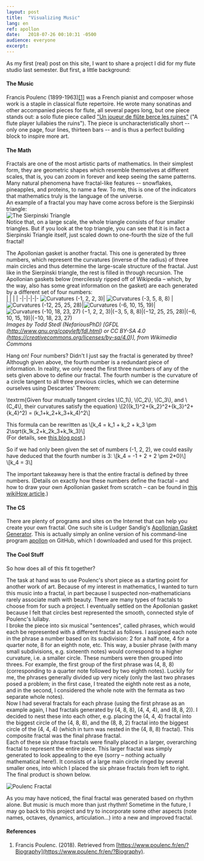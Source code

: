 ```yaml
---
layout:	post
title:	"Visualizing Music"
lang: en
ref: apollon
date:	2018-07-26 00:10:31 -0500
audience: everyone
excerpt:
---
```

As my first (real) post on this site, I want to share a project I did for my flute studio last semester. But first, a little background:

#### The Music
Francis Poulenc (1899-1963)[\[1\]](#references) was a French pianist and composer whose work is a staple in classical flute repertoire. He wrote many sonatinas and other accompanied pieces for flute, all several pages long, but one piece stands out: a solo flute piece called ["Un joueur de flûte berce les ruines"](../../../files/Poulenc.pdf) ("A flute player lullabies the ruins"). The piece is uncharacteristically short -- only one page, four lines, thirteen bars -- and is thus a perfect building block to inspire more art.

#### The Math
Fractals are one of the most artistic parts of mathematics. In their simplest form, they are geometric shapes which resemble themselves at different scales, that is, you can zoom in forever and keep seeing the same patterns. Many natural phenomena have fractal-like features -- snowflakes, pineapples, and proteins, to name a few. To me, this is one of the indicators that mathematics truly is the language of the universe.  
An example of a fractal you may have come across before is the Sierpinski triangle:  
![The Sierpinski Triangle](../../../files/sierpinski.png)  
Notice that, on a large scale, the whole triangle consists of four smaller triangles. But if you look at the top triangle, you can see that it is in fact a Sierpinski Triangle itself, just scaled down to one-fourth the size of the full fractal!  

The Apollonian gasket is another fractal. This one is generated by three numbers, which represent the curvatures (inverse of the radius) of three main circles and thus determine the large-scale structure of the fractal. Just like in the Sierpinski triangle, the rest is filled in through recursion. The Apollonian gaskets below (mercilessly ripped off of Wikipedia – which, by the way, also has some great information on the gasket) are each generated by a different set of four numbers:  
| | | | 
-|-|-|-|-
![Curvatures (-1, 2, 2, 3)](../../../files/apollon1_2_2_3.png "Gasket defined by curvatures (-1, 2, 2, 3\)")| ![Curvatures (-3, 5, 8, 8)](../../../files/apollon3_5_8_8.png "Gasket defined by curvatures (-3, 5, 8, 8\)") |![Curvatures (-12, 25, 25, 28)](../../../files/apollon12_25_25_28.png "Gasket defined by curvatures (-12, 25, 25, 28\)")|![Curvatures (-6, 10, 15, 19)](../../../files/apollon6_10_15_19.png "Gasket defined by curvatures (-6, 10, 15, 19\)")|![Curvatures (-10, 18, 23, 27)](../../../files/apollon10_18_23_27.png "Gasket defined by curvatures (-10, 18, 23, 27\)")
(−1, 2, 2, 3)|(−3, 5, 8, 8)|(−12, 25, 25, 28)|(−6, 10, 15, 19)|(−10, 18, 23, 27)  
_Images by Todd Stedl (NefariousPhD) [GFDL (http://www.gnu.org/copyleft/fdl.html) or CC BY-SA 4.0  (https://creativecommons.org/licenses/by-sa/4.0)], from Wikimedia Commons_

Hang on! Four numbers? Didn't I just say the fractal is generated by three?  
Although given above, the fourth number is a redundant piece of information. In reality, we only need the first three numbers of any of the sets given above to define our fractal. The fourth number is the curvature of a circle tangent to all three previous circles, which we can determine ourselves using Descartes' Theorem:  

\\textrm{Given four mutually tangent circles \\(C_1\\), \\(C_2\\), \\(C_3\\), and \\(C_4\\), their curvatures satisfy the equation}
\\[2({k_1}^2+{k_2}^2+{k_3}^2+{k_4}^2) = (k_1+k_2+k_3+k_4)^2\\]

This formula can be rewritten as 
\\[k_4 = k_1 + k_2 + k_3 \pm 2\sqrt{k_1k_2+k_2k_3+k_1k_3}\\]  
(For details, see [this blog post](https://euler.genepeer.com/from-herons-formula-to-descartes-circle-theorem).)  

So if we had only been given the set of numbers (-1, 2, 2), we could easily have deduced that the fourth number is 3:
\\[k_4 = -1 + 2 + 2 \pm 2\*0}\\]  
\\[k_4 = 3\\]  

The important takeaway here is that the entire fractal is defined by three numbers. (Details on exactly how these numbers define the fractal – and how to draw your own Apollonian gasket from scratch – can be found in [this wikiHow article](https://www.wikihow.com/Create-an-Apollonian-Gasket).)

#### The CS
There are plenty of programs and sites on the Internet that can help you create your own fractal. One such site is Ludger Sandig's [Apollonian Gasket Generator](http://lsandig.org/cgi-bin/apollon/index.cgi). This is actually simply an online version of his command-line program [apollon](https://github.com/lsandig/apollon) on GitHub, which I downloaded and used for this project.

#### The Cool Stuff
So how does all of this fit together?  

The task at hand was to use Poulenc's short piece as a starting point for another work of art. Because of my interest in mathematics, I wanted to turn this music into a fractal, in part because I suspected non-mathematicians rarely associate math with beauty. 
There are many types of fractals to choose from for such a project. I eventually settled on the Apollonian gasket because I felt that circles best represented the smooth, connected style of Poulenc's lullaby.  
I broke the piece into six musical "sentences", called phrases, which would each be represented with a different fractal as follows. I assigned each note in the phrase a number based on its subdivision: 2 for a half note, 4 for a quarter note, 8 for an eighth note, etc. This way, a busier phrase (with many small subdivisions, e.g. sixteenth notes) would correspond to a higher curvature, i.e. a smaller circle. These numbers were then grouped into threes. For example, the first group of the first phrase was (4, 8, 8) (corresponding to a quarter note followed by two eighth notes). Luckily for me, the phrases generally divided up very nicely (only the last two phrases posed a problem; in the first case, I treated the eighth note rest as a note, and in the second, I considered the whole note with the fermata as two separate whole notes).  
Now I had several fractals for each phrase (using the first phrase as an example again, I had fractals generated by (4, 8, 8), (4, 4, 4), and (8, 8, 2)). I decided to nest these into each other, e.g. placing the (4, 4, 4) fractal into the biggest circle of the (4, 8, 8), and the (8, 8, 2) fractal into the biggest circle of the (4, 4, 4) (which in turn was nested in the (4, 8, 8) fractal). This composite fractal was the final phrase fractal.  
Each of these six phrase fractals were finally placed in a larger, overarching fractal to represent the entire piece. This larger fractal was simply generated to look appealing to the eye (sorry – nothing actually mathematical here!). It consists of a large main circle ringed by several smaller ones, into which I placed the six phrase fractals from left to right. The final product is shown below.  
  

![Poulenc Fractal](../../../files/poulenc-gasket.jpg)  

As you may have noticed, the final fractal was generated based on rhythm alone. But music is much more than just rhythm! Sometime in the future, I may go back to this project and try to incorporate some other aspects (note names, octaves, dynamics, articulation...) into a new and improved fractal.

#### References
1. Francis Poulenc. (2018). Retrieved from [https://www.poulenc.fr/en/?Biography](https://www.poulenc.fr/en/?Biography).
